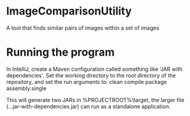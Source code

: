 # ImageComparisonUtility
A tool that finds similar pairs of images within a set of images


# Running the program
In IntelliJ, create a Maven configuration called something like 'JAR with dependencies'.
Set the working directory to the root directory of the repository, and set the run arguments to:
    clean compile package assembly:single

This will generate two JARs in %PROJECTROOT%\target, the larger file
(...jar-with-dependencies.jar) can run as a standalone application.
